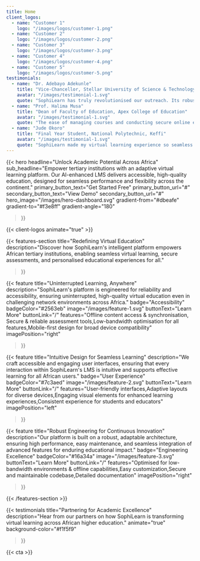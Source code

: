 ```yaml
---
title: Home
client_logos:
  - name: "Customer 1"
    logo: "/images/logos/customer-1.png"
  - name: "Customer 2"
    logo: "/images/logos/customer-2.png"
  - name: "Customer 3"
    logo: "/images/logos/customer-3.png"
  - name: "Customer 4"
    logo: "/images/logos/customer-4.png"
  - name: "Customer 5"
    logo: "/images/logos/customer-5.png"
testimonials:
  - name: "Dr. Adebayo Adekunle"
    title: "Vice-Chancellor, Stellar University of Science & Technology"
    avatar: "/images/testimonial-1.svg"
    quote: "SophiLearn has truly revolutionised our outreach. Its robust platform ensures that our students, even those in remote areas, have consistent access to quality education. It's a fundamental step towards bridging Africa's digital divide."
  - name: "Prof. Halima Musa"
    title: "Dean of Faculty of Education, Apex College of Education"
    avatar: "/images/testimonial-1.svg"
    quote: "The ease of managing courses and conducting secure online examinations with SophiLearn is outstanding. It has significantly improved our faculty's efficiency and boosted student engagement in virtual classrooms."
  - name: "Jude Okoro"
    title: "Final Year Student, National Polytechnic, Keffi"
    avatar: "/images/testimonial-1.svg"
    quote: "SophiLearn made my virtual learning experience so seamless. The ability to download materials and study offline, then sync later, means I can learn effectively from anywhere. It's truly empowering for students like me."
---
```


{{< hero 
    headline="Unlock Academic Potential Across Africa"
    sub_headline="Empower tertiary institutions with an adaptive virtual learning platform. Our AI-enhanced LMS delivers accessible, high-quality education, designed for seamless performance and flexibility across the continent."
    primary_button_text="Get Started Free"
    primary_button_url="#"
    secondary_button_text="View Demo"
    secondary_button_url="#"
    hero_image="/images/hero-dashboard.svg"
    gradient-from="#dbeafe"
    gradient-to="#f3e8ff"
    gradient-angle="180"
>}}

{{< client-logos animate="true" >}}

{{< features-section 
    title="Redefining Virtual Education"
    description="Discover how SophiLearn's intelligent platform empowers African tertiary institutions, enabling seamless virtual learning, secure assessments, and personalised educational experiences for all."
>}}

{{< feature
    title="Uninterrupted Learning, Anywhere"
    description="SophiLearn's platform is engineered for reliability and accessibility, ensuring uninterrupted, high-quality virtual education even in challenging network environments across Africa."
    badge="Accessibility"
    badgeColor="#2563eb"
    image="/images/feature-1.svg"
    buttonText="Learn More"
    buttonLink="/"
    features="Offline content access & synchronisation, Secure & reliable assessment tools,Low-bandwidth optimisation for all features,Mobile-first design for broad device compatibility"
    imagePosition="right"
>}}

{{< feature
    title="Intuitive Design for Seamless Learning"
    description="We craft accessible and engaging user interfaces, ensuring that every interaction within SophiLearn's LMS is intuitive and supports effective learning for all African users."
    badge="User Experience"
    badgeColor="#7c3aed"
    image="/images/feature-2.svg"
    buttonText="Learn More"
    buttonLink="/"
    features="User-friendly interfaces,Adaptive layouts for diverse devices,Engaging visual elements for enhanced learning experiences,Consistent experience for students and educators"
    imagePosition="left"
>}}

{{< feature
    title="Robust Engineering for Continuous Innovation"
    description="Our platform is built on a robust, adaptable architecture, ensuring high performance, easy maintenance, and seamless integration of advanced features for enduring educational impact."
    badge="Engineering Excellence"
    badgeColor="#16a34a"
    image="/images/feature-3.svg"
    buttonText="Learn More"
    buttonLink="/"
    features="Optimised for low-bandwidth environments & offline capabilities,Easy customization,Secure and maintainable codebase,Detailed documentation"
    imagePosition="right"
>}}

{{< /features-section >}}

{{< testimonials 
    title="Partnering for Academic Excellence"
    description="Hear from our partners on how SophiLearn is transforming virtual learning across African higher education."
    animate="true"
    background-color="#f1f5f9"
>}}

{{< cta >}}
